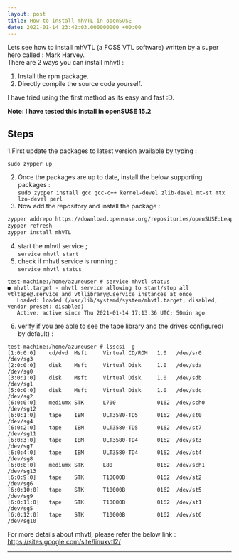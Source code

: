 ```yaml
---
layout: post
title: How to install mhVTL in openSUSE
date: 2021-01-14 23:42:03.000000000 +00:00
---
```

  Lets see how to install mhVTL (a FOSS VTL software) written by a super hero called : Mark Harvey.   
  There are 2 ways you can install mhvtl :   

1. Install the rpm package.
2. Directly compile the source code yourself.
  
 
  I have tried using the first method as its easy and fast :D.   


  **Note: I have tested this install in openSUSE 15.2**  

## Steps 
  1.First update the packages to latest version available by typing :   

``` sudo zypper up ```

  2. Once the packages are up to date, install the below supporting packages :   
```sudo zypper install gcc gcc-c++ kernel-devel zlib-devel mt-st mtx lzo-devel perl```
  3. Now add the repository and install the package :   
```sh
zypper addrepo https://download.opensuse.org/repositories/openSUSE:Leap:15.2:Update/standard/openSUSE:Leap:15.2:Update.repo
zypper refresh
zypper install mhVTL
```
  4. start the mhvtl service ;   
  ```service mhvtl start ```   
  5. check if mhvtl service is running :   
  ```service mhvtl status```   
```console
test-machine:/home/azureuser # service mhvtl status
● mhvtl.target - mhvtl service allowing to start/stop all vtltape@.service and vtllibrary@.service instances at once
   Loaded: loaded (/usr/lib/systemd/system/mhvtl.target; disabled; vendor preset: disabled)
   Active: active since Thu 2021-01-14 17:13:36 UTC; 50min ago
```   

  6. verify if you are able to see the tape library and the drives configured( by default) :   
```console
test-machine:/home/azureuser # lsscsi -g
[1:0:0:0]    cd/dvd  Msft     Virtual CD/ROM   1.0   /dev/sr0   /dev/sg3 
[2:0:0:0]    disk    Msft     Virtual Disk     1.0   /dev/sda   /dev/sg0 
[3:0:1:0]    disk    Msft     Virtual Disk     1.0   /dev/sdb   /dev/sg1 
[5:0:0:0]    disk    Msft     Virtual Disk     1.0   /dev/sdc   /dev/sg2 
[6:0:0:0]    mediumx STK      L700             0162  /dev/sch0  /dev/sg12
[6:0:1:0]    tape    IBM      ULT3580-TD5      0162  /dev/st0   /dev/sg4 
[6:0:2:0]    tape    IBM      ULT3580-TD5      0162  /dev/st7   /dev/sg11
[6:0:3:0]    tape    IBM      ULT3580-TD4      0162  /dev/st3   /dev/sg7 
[6:0:4:0]    tape    IBM      ULT3580-TD4      0162  /dev/st4   /dev/sg8 
[6:0:8:0]    mediumx STK      L80              0162  /dev/sch1  /dev/sg13
[6:0:9:0]    tape    STK      T10000B          0162  /dev/st2   /dev/sg6 
[6:0:10:0]   tape    STK      T10000B          0162  /dev/st5   /dev/sg9 
[6:0:11:0]   tape    STK      T10000B          0162  /dev/st1   /dev/sg5 
[6:0:12:0]   tape    STK      T10000B          0162  /dev/st6   /dev/sg10
```
  For more details about mhvtl, please refer the below link :   
      https://sites.google.com/site/linuxvtl2/    

---